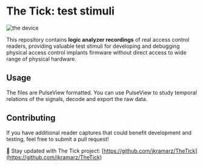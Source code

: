 # The Tick:  test stimuli

![the device](https://i.imgur.com/Ir9Yq5Q.png)

This repository contains **logic analyzer recordings** of real access control readers, providing valuable test stimuli for developing and debugging physical access control implants firmware without direct access to wide range of physical hardware.

## Usage

The files are PulseView formatted. You can use PulseView to study temporal relations of the signals, decode and export the raw data.

## Contributing

If you have additional reader captures that could benefit development and testing, feel free to submit a pull request!

📢 Stay updated with The Tick project: [https://github.com/jkramarz/TheTick](https://github.com/jkramarz/TheTick)